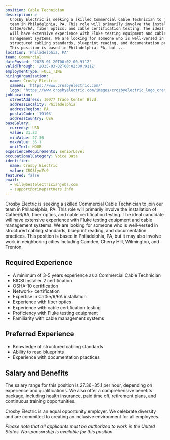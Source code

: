 ```yaml
---
position: Cable Technician
description: >-
  Crosby Electric is seeking a skilled Commercial Cable Technician to join our
  team in Philadelphia, PA. This role will primarily involve the installation of
  Cat5e/6/6A, fiber optics, and cable certification testing. The ideal candidate
  will have extensive experience with Fluke testing equipment and cable
  management systems. We are looking for someone who is well-versed in
  structured cabling standards, blueprint reading, and documentation practices.
  This position is based in Philadelphia, PA, but ...
location: 'Philadelphia, PA'
team: Commercial
datePosted: '2025-01-20T08:02:00.911Z'
validThrough: '2025-03-02T08:02:00.911Z'
employmentType: FULL_TIME
hiringOrganization:
  name: Crosby Electric
  sameAs: 'https://www.crosbyelectric.com/'
  logo: 'https://www.crosbyelectric.com/images/crosbyelectric_logo_crete.png'
jobLocation:
  streetAddress: 10077 Trade Center Blvd.
  addressLocality: Philadelphia
  addressRegion: PA
  postalCode: '19103'
  addressCountry: USA
baseSalary:
  currency: USD
  value: 31.23
  minValue: 27.36
  maxValue: 35.1
  unitText: HOUR
experienceRequirements: seniorLevel
occupationalCategory: Voice Data
identifier:
  name: Crosby Electric
  value: CROSfym7c9
featured: false
email:
  - will@bestelectricianjobs.com
  - support@primepartners.info
---
```




Crosby Electric is seeking a skilled Commercial Cable Technician to join our team in Philadelphia, PA. This role will primarily involve the installation of Cat5e/6/6A, fiber optics, and cable certification testing. The ideal candidate will have extensive experience with Fluke testing equipment and cable management systems. We are looking for someone who is well-versed in structured cabling standards, blueprint reading, and documentation practices. This position is based in Philadelphia, PA, but it may also involve work in neighboring cities including Camden, Cherry Hill, Wilmington, and Trenton.

## Required Experience
- A minimum of 3-5 years experience as a Commercial Cable Technician
- BICSI Installer 2 certification
- OSHA-10 certification
- Network+ certification
- Expertise in Cat5e/6/6A installation
- Experience with fiber optics
- Experience with cable certification testing
- Proficiency with Fluke testing equipment
- Familiarity with cable management systems

## Preferred Experience
- Knowledge of structured cabling standards
- Ability to read blueprints
- Experience with documentation practices

## Salary and Benefits
The salary range for this position is $27.36-$35.1 per hour, depending on experience and qualifications. We also offer a comprehensive benefits package, including health insurance, paid time off, retirement plans, and continuous training opportunities.

Crosby Electric is an equal opportunity employer. We celebrate diversity and are committed to creating an inclusive environment for all employees.

*Please note that all applicants must be authorized to work in the United States. No sponsorship is available for this position.*
